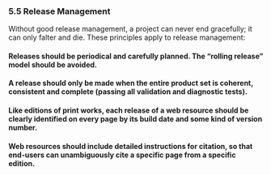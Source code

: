 ### 5.5 Release Management 



<!--Release Management (we now have enough numbered and archived releases for this to be easy to illustrate). Cover citation too -- provide easy citation tools that bake in the release version and date.-->



Without good release management, a project can never end gracefully; it can only falter and die. These principles apply to release management:

#### Releases should be periodical and carefully planned. The “rolling release” model should be avoided.



#### A release should only be made when the entire product set is coherent, consistent and complete (passing all validation and diagnostic tests).



#### Like editions of print works, each release of a web resource should be clearly identified on every page by its build date and some kind of version number.



#### Web resources should include detailed instructions for citation, so that end-users can unambiguously cite a specific page from a specific edition.
